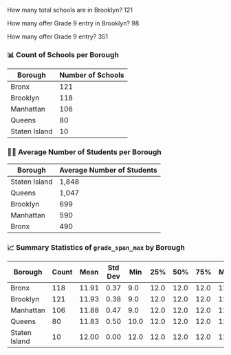 How many total schools are in Brooklyn?
121

How many offer Grade 9 entry in Brooklyn?
98

How many offer Grade 9 entry?
351

### 📊 **Count of Schools per Borough**

| Borough       | Number of Schools |
| ------------- | ----------------- |
| Bronx      	| 121               |
| Brooklyn      | 118               |
| Manhattan     | 106               |
| Queens        | 80                |
| Staten Island | 10                |



### 👨‍🎓 **Average Number of Students per Borough**

| Borough       | Average Number of Students |
| ------------- | -------------------------- |
| Staten Island | 1,848                      |
| Queens        | 1,047                      |
| Brooklyn      | 699                        |
| Manhattan     | 590                        |
| Bronx         | 490                        |



### 📈 **Summary Statistics of `grade_span_max` by Borough**

| Borough       | Count | Mean  | Std Dev | Min  | 25%  | 50%  | 75%  | Max  |
| ------------- | ----- | ----- | ------- | ---- | ---- | ---- | ---- | ---- |
| Bronx         | 118   | 11.91 | 0.37    | 9.0  | 12.0 | 12.0 | 12.0 | 12.0 |
| Brooklyn      | 121   | 11.93 | 0.38    | 9.0  | 12.0 | 12.0 | 12.0 | 12.0 |
| Manhattan     | 106   | 11.88 | 0.47    | 9.0  | 12.0 | 12.0 | 12.0 | 12.0 |
| Queens        | 80    | 11.83 | 0.50    | 10.0 | 12.0 | 12.0 | 12.0 | 12.0 |
| Staten Island | 10    | 12.00 | 0.00    | 12.0 | 12.0 | 12.0 | 12.0 | 12.0 |
